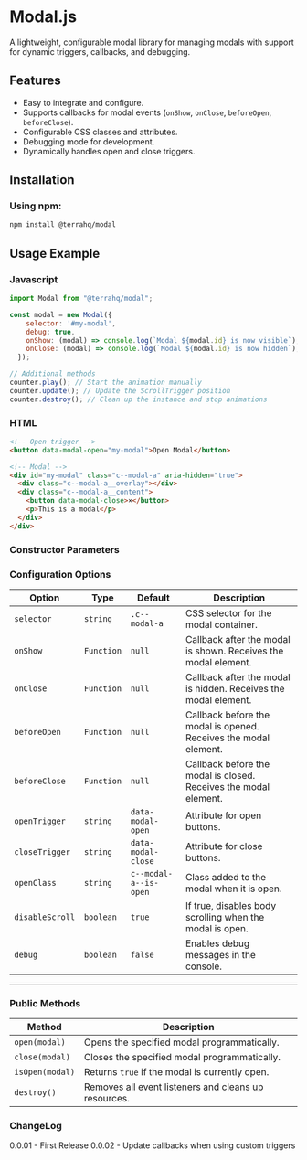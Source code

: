 # Modal.js

A lightweight, configurable modal library for managing modals with support for dynamic triggers, callbacks, and debugging.

## Features

- Easy to integrate and configure.
- Supports callbacks for modal events (`onShow`, `onClose`, `beforeOpen`, `beforeClose`).
- Configurable CSS classes and attributes.
- Debugging mode for development.
- Dynamically handles open and close triggers.

## Installation

### Using npm:
```bash
npm install @terrahq/modal
```


## Usage Example

### Javascript
```javascript
import Modal from "@terrahq/modal";

const modal = new Modal({
    selector: '#my-modal',
    debug: true,
    onShow: (modal) => console.log(`Modal ${modal.id} is now visible`),
    onClose: (modal) => console.log(`Modal ${modal.id} is now hidden`),
  });

// Additional methods
counter.play(); // Start the animation manually
counter.update(); // Update the ScrollTrigger position
counter.destroy(); // Clean up the instance and stop animations
```
### HTML
```html
<!-- Open trigger -->
<button data-modal-open="my-modal">Open Modal</button>

<!-- Modal -->
<div id="my-modal" class="c--modal-a" aria-hidden="true">
  <div class="c--modal-a__overlay"></div>
  <div class="c--modal-a__content">
    <button data-modal-close>×</button>
    <p>This is a modal</p>
  </div>
</div>
```



### Constructor Parameters

### Configuration Options

| Option         | Type       | Default                | Description                                                       |
|-----------------|------------|------------------------|-------------------------------------------------------------------|
| `selector`      | `string`   | `.c--modal-a`          | CSS selector for the modal container.                            |
| `onShow`        | `Function` | `null`                 | Callback after the modal is shown. Receives the modal element.    |
| `onClose`       | `Function` | `null`                 | Callback after the modal is hidden. Receives the modal element.   |
| `beforeOpen`    | `Function` | `null`                 | Callback before the modal is opened. Receives the modal element.  |
| `beforeClose`   | `Function` | `null`                 | Callback before the modal is closed. Receives the modal element.  |
| `openTrigger`   | `string`   | `data-modal-open`      | Attribute for open buttons.                                       |
| `closeTrigger`  | `string`   | `data-modal-close`     | Attribute for close buttons.                                      |
| `openClass`     | `string`   | `c--modal-a--is-open`  | Class added to the modal when it is open.                         |
| `disableScroll` | `boolean`  | `true`                 | If true, disables body scrolling when the modal is open.          |
| `debug`         | `boolean`  | `false`                | Enables debug messages in the console.                           |

---

### Public Methods

| Method          | Description                                           |
|------------------|-------------------------------------------------------|
| `open(modal)`    | Opens the specified modal programmatically.           |
| `close(modal)`   | Closes the specified modal programmatically.          |
| `isOpen(modal)`  | Returns `true` if the modal is currently open.         |
| `destroy()`      | Removes all event listeners and cleans up resources.  |


### ChangeLog

0.0.01 - First Release
0.0.02 - Update callbacks when using custom triggers